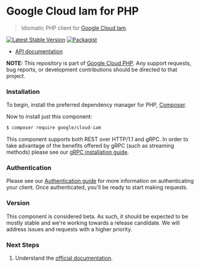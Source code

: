# Google Cloud Iam for PHP

> Idiomatic PHP client for [Google Cloud Iam](https://cloud.google.com/iam).

[![Latest Stable Version](https://poser.pugx.org/google/cloud-iam/v/stable)](https://packagist.org/packages/google/cloud-iam) [![Packagist](https://img.shields.io/packagist/dm/google/cloud-iam.svg)](https://packagist.org/packages/google/cloud-iam)

* [API documentation](http://googleapis.github.io/google-cloud-php/#/docs/cloud-iam/latest/iam/readme)

**NOTE:** This repository is part of [Google Cloud PHP](https://github.com/googleapis/google-cloud-php). Any
support requests, bug reports, or development contributions should be directed to
that project.

### Installation

To begin, install the preferred dependency manager for PHP, [Composer](https://getcomposer.org/).

Now to install just this component:

```sh
$ composer require google/cloud-iam
```

This component supports both REST over HTTP/1.1 and gRPC. In order to take advantage of the benefits offered by gRPC (such as streaming methods)
please see our [gRPC installation guide](https://cloud.google.com/php/grpc).

### Authentication

Please see our [Authentication guide](https://github.com/googleapis/google-cloud-php/blob/main/AUTHENTICATION.md) for more information
on authenticating your client. Once authenticated, you'll be ready to start making requests.

### Version

This component is considered beta. As such, it should be expected to be mostly stable and we're working towards a release candidate. We will address issues and requests with a higher priority.

### Next Steps

1. Understand the [official documentation](https://cloud.google.com/iam/docs).
